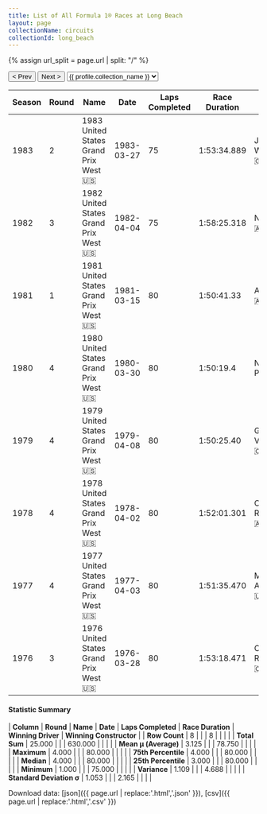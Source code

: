 ```yaml
---
title: List of All Formula 1® Races at Long Beach
layout: page
collectionName: circuits
collectionId: long_beach
---
```


{% assign url_split = page.url | split: "/" %}
<div id="collection-navigation">
<button onclick="selector.options[selector.selectedIndex-1].value && (window.location = selector.options[selector.selectedIndex-1].value);">&lt; Prev</button>
<button onclick="selector.options[selector.selectedIndex+1].value && (window.location = selector.options[selector.selectedIndex+1].value);">Next &gt;</button>
<select id="selector" onchange="this.options[this.selectedIndex].value && (window.location = this.options[this.selectedIndex].value);">
  {% for collectionId in site.data[page.collectionName].refs %}
    {% if collectionId == page.collectionId %}
      {% assign selected = "selected" %}
    {% else %}
      {% assign selected = "" %}
    {% endif %}
    {% assign profile = site.data[page.collectionName][collectionId].profile %}
    <option value="/f1/{{ page.collectionName }}/{{ collectionId }}/{{ url_split[4] }}" {{ selected }}>{{ profile.collection_name }}</option>
  {% endfor %}
</select>
</div>

| Season | Round | Name | Date | Laps Completed | Race Duration | Winning Driver | Winning Constructor |
|--|--|--|--|--|--|--|--|
| 1983 | 2 | 1983 United States Grand Prix West 🇺🇸 | 1983-03-27 | 75 | 1:53:34.889 | John Watson 🇬🇧 | McLaren 🇬🇧 |
| 1982 | 3 | 1982 United States Grand Prix West 🇺🇸 | 1982-04-04 | 75 | 1:58:25.318 | Niki Lauda 🇦🇹 | McLaren 🇬🇧 |
| 1981 | 1 | 1981 United States Grand Prix West 🇺🇸 | 1981-03-15 | 80 | 1:50:41.33 | Alan Jones 🇦🇺 | Williams 🇬🇧 |
| 1980 | 4 | 1980 United States Grand Prix West 🇺🇸 | 1980-03-30 | 80 | 1:50:19.4 | Nelson Piquet 🇧🇷 | Brabham 🇬🇧 |
| 1979 | 4 | 1979 United States Grand Prix West 🇺🇸 | 1979-04-08 | 80 | 1:50:25.40 | Gilles Villeneuve 🇨🇦 | Ferrari 🇮🇹 |
| 1978 | 4 | 1978 United States Grand Prix West 🇺🇸 | 1978-04-02 | 80 | 1:52:01.301 | Carlos Reutemann 🇦🇷 | Ferrari 🇮🇹 |
| 1977 | 4 | 1977 United States Grand Prix West 🇺🇸 | 1977-04-03 | 80 | 1:51:35.470 | Mario Andretti 🇺🇸 | Team Lotus 🇬🇧 |
| 1976 | 3 | 1976 United States Grand Prix West 🇺🇸 | 1976-03-28 | 80 | 1:53:18.471 | Clay Regazzoni 🇨🇭 | Ferrari 🇮🇹 |

#### Statistic Summary

| **Column** | **Round** | **Name** | **Date** | **Laps Completed** | **Race Duration** | **Winning Driver** | **Winning Constructor** |
| **Row Count** | 8 |  |  | 8 |  |  |  |
| **Total Sum** | 25.000 |  |  | 630.000 |  |  |  |
| **Mean μ (Average)** | 3.125 |  |  | 78.750 |  |  |  |
| **Maximum** | 4.000 |  |  | 80.000 |  |  |  |
| **75th Percentile** | 4.000 |  |  | 80.000 |  |  |  |
| **Median** | 4.000 |  |  | 80.000 |  |  |  |
| **25th Percentile** | 3.000 |  |  | 80.000 |  |  |  |
| **Minimum** | 1.000 |  |  | 75.000 |  |  |  |
| **Variance** | 1.109 |  |  | 4.688 |  |  |  |
| **Standard Deviation σ** | 1.053 |  |  | 2.165 |  |  |  |

Download data: [json]({{ page.url | replace:'.html','.json' }}), [csv]({{ page.url | replace:'.html','.csv' }})
